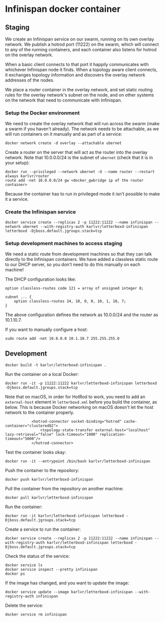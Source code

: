 # Infinispan docker container

## Staging

We create an Infinispan service on our swarm, running on its own overlay network. We publish a hotrod port (11222) on 
the swarm, which will connect to any of the running containers, and each container also listens for hotrod on the
overlay network.

When a basic client connects to that port it happily communicates with whichever Infinispan node it finds. When a 
topology aware client connects, it exchanges topology information and discovers the overlay network addresses of the nodes.

We place a router container in the overlay network, and set static routing rules for the overlay network's subnet on
the node, and on other systems on the network that need to communicate with Infinispan.

### Setup the Docker environment

We need to create the overlay network that will run across the swarm (make a swarm if you haven't already). The network
needs to be attachable, as we will run containers on it manually and as part of a service:

```
docker network create -d overlay --attachable ubernet
```

Create a router on the server that will act as the router into the overlay network. Note that 10.0.0.0/24 is the subnet of `ubernet` (check that it is in your setup):

```
docker run --privileged --network ubernet -d --name router --restart always karlvr/router
route add -net 10.0.0.0/24 gw <docker_gwbridge ip of the router container>
```

Because the container has to run in privileged mode it isn't possible to make it a service.

### Create the Infinispan service

```
docker service create --replicas 2 -p 11222:11222 --name infinispan --network ubernet --with-registry-auth karlvr/letterboxd-infinispan letterboxd -Djboss.default.jgroups.stack=tcp
```

### Setup development machines to access staging

We need a static route from development machines so that they can talk directly to the Infinispan containers. We have added a classless static
route to our DHCP server, so you don't need to do this manually on each machine!

The DHCP configuration looks like:

```
option classless-routes code 121 = array of unsigned integer 8;

subnet ... {
	option classless-routes 24, 10, 0, 0, 10, 1, 10, 7;
}
```

The above configuration defines the network as 10.0.0/24 and the router as 10.1.10.7.

If you want to manually configure a host:

```
sudo route add -net 10.0.0.0 10.1.10.7 255.255.255.0
```

## Development

```
docker build -t karlvr/letterboxd-infinispan .
```

Run the container on a local Docker:

```
docker run -it -p 11222:11222 karlvr/letterboxd-infinispan letterboxd -Djboss.default.jgroups.stack=tcp
```

Note that on macOS, in order for HotRod to work, you need to add an `external-host` element in `letterboxd.xml` before you
build the container, as below. This is because Docker networking on macOS doesn't let the host network to the container
properly.

```
            <hotrod-connector socket-binding="hotrod" cache-container="clustered82">
                <topology-state-transfer external-host="localhost" lazy-retrieval="false" lock-timeout="1000" replication-timeout="5000"/>
            </hotrod-connector>
```

Test the container looks okay:

```
docker run -it --entrypoint /bin/bash karlvr/letterboxd-infinispan
```

Push the container to the repository:

```
docker push karlvr/letterboxd-infinispan
```

Pull the container from the repository on another machine:

```
docker pull karlvr/letterboxd-infinispan
```

Run the container:

```
docker run -it karlvr/letterboxd-infinispan letterboxd -Djboss.default.jgroups.stack=tcp
```

Create a service to run the container:

```
docker service create --replicas 2 -p 11222:11222 --name infinispan --with-registry-auth karlvr/letterboxd-infinispan letterboxd -Djboss.default.jgroups.stack=tcp
```

Check the status of the service:

```
docker service ls
docker service inspect --pretty infinispan
docker ps
```

If the image has changed, and you want to update the image:

```
docker service update --image karlvr/letterboxd-infinispan --with-registry-auth infinispan
```

Delete the service:

```
docker service rm infinispan
```
